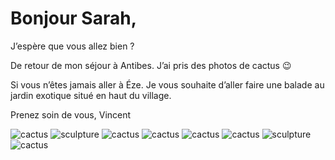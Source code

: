 # Bonjour Sarah,
J’espère que vous allez bien ?

De retour de mon séjour à Antibes. J’ai pris des photos de cactus 😉

Si vous n’êtes jamais aller à Éze. Je vous souhaite d’aller faire une balade au jardin exotique situé en haut du village.

Prenez soin de vous,
Vincent

![cactus](/img/IMG_0383.jpeg)
![sculpture](/img/IMG_0381.jpeg)
![cactus](/img/IMG_0380.jpeg)
![cactus](/img/IMG_0378.jpeg)
![cactus](/img/IMG_0375.jpeg)
![cactus](/img/IMG_0374.jpeg)
![sculpture](/img/IMG_0373.jpeg)
![cactus](/img/IMG_0371.jpeg)
